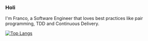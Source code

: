 ### Holi

I'm Franco, a Software Engineer that loves best practices like pair programming, TDD and Continuous Delivery.

[![Top Langs](https://github-readme-stats.vercel.app/api/top-langs/?username=colmanfranco&layout=compact)](https://github.com/anuraghazra/github-readme-stats)
